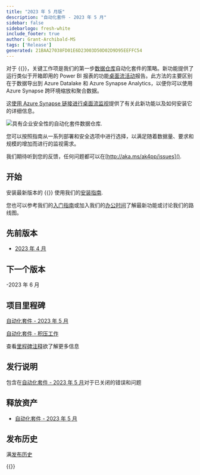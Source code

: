 ```yaml
---
title: "2023 年 5 月版"
description: "自动化套件 - 2023 年 5 月"
sidebar: false
sidebarlogo: fresh-white
include_footer: true
author: Grant-Archibald-MS
tags: ['Release']
generated: 21BAA27038FD01E6D23003D50D02D9D95EEFFC54
---
```


对于 {{<product-name>}}，关键工作项是我们的第一步[数据仓库](https://learn.microsoft.com/azure/architecture/data-guide/relational-data/data-warehousing)自动化套件的策略。新功能提供了运行类似于开箱即用的 Power BI 报表的功能[桌面流活动](https://learn.microsoft.com/power-automate/desktop-flows/desktop-flow-activity)报告。此方法的主要区别在于数据导出到 Azure Datalake 和 Azure Synapse Analytics，以便你可以使用 Azure Synapse 跨环境缩放和聚合数据。

这[使用 Azure Synapse 链接进行桌面流监视](https://github.com/microsoft/powercat-automation-kit/blob/main/AutomationKit_Flow_BYODL/readme.md)提供了有关此新功能以及如何安装它的详细信息。

![具有企业安全性的自动化套件数据仓库](https://user-images.githubusercontent.com/29349597/239506755-0a7ac4fb-091d-4ef1-93ec-cf4ef0e924da.png).

您可以按照指南从一系列部署和安全选项中进行选择，以满足随着数据量、要求和规模的增加而进行的监视需求。

我们期待听到您的反馈，任何问题都可以在[http://aka.ms/ak4pp/issues]().

## 开始

安装最新版本的 {{<product-name>}} 使用我们的[安装指南](/zh-hans/get-started/install).

您也可以参考我们的[入门指南](/zh-hans/get-started)或加入我们的[办公时间](/zh-hans/office-hours)了解最新功能或讨论我们的路线图。

## 先前版本

- [2023 年 4 月](/zh-hans/releases/april-2023)

## 下一个版本

-2023 年 6 月

## 项目里程碑

[自动化套件 - 2023 年 5 月](https://github.com/orgs/microsoft/projects/486/views/12)

[自动化套件 - 积压工作](https://github.com/orgs/microsoft/projects/486/views/1)

查看[里程碑注释](/zh-hans/releases/milestones)欲了解更多信息

## 发行说明

包含在[自动化套件 - 2023 年 5 月](https://github.com/microsoft/powercat-automation-kit/releases/tag/AutomationKit-May2023)对于已关闭的错误和问题

## 释放资产

- [自动化套件 - 2023 年 5 月](https://github.com/microsoft/powercat-automation-kit/releases/tag/AutomationKit-May2023)

## 发布历史

满[发布历史](/zh-hans/releases)

{{<questions name="/content/zh-hans/releases/may-2023.json" completed="感谢您提供反馈" showNavigationButtons="false" locale="zh-hans">}}
